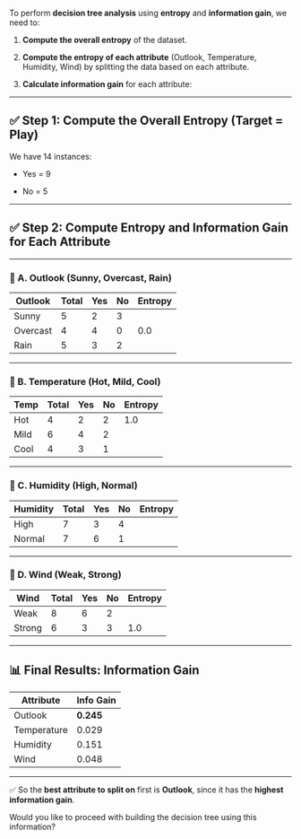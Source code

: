 To perform **decision tree analysis** using **entropy** and **information gain**, we need to:

1. **Compute the overall entropy** of the dataset.

2. **Compute the entropy of each attribute** (Outlook, Temperature, Humidity, Wind) by splitting the data based on each attribute.

3. **Calculate information gain** for each attribute:

---

## ✅ Step 1: Compute the Overall Entropy (Target = Play)

We have 14 instances:

- Yes = 9

- No = 5

---

## ✅ Step 2: Compute Entropy and Information Gain for Each Attribute

---

### 🔹 A. **Outlook** (Sunny, Overcast, Rain)

| Outlook  | Total | Yes | No  | Entropy |
| -------- | ----- | --- | --- | ------- |
| Sunny    | 5     | 2   | 3   |         |
| Overcast | 4     | 4   | 0   | 0.0     |
| Rain     | 5     | 3   | 2   |         |

---

### 🔹 B. **Temperature** (Hot, Mild, Cool)

| Temp | Total | Yes | No  | Entropy |
| ---- | ----- | --- | --- | ------- |
| Hot  | 4     | 2   | 2   | 1.0     |
| Mild | 6     | 4   | 2   |         |
| Cool | 4     | 3   | 1   |         |

---

### 🔹 C. **Humidity** (High, Normal)

| Humidity | Total | Yes | No  | Entropy |
| -------- | ----- | --- | --- | ------- |
| High     | 7     | 3   | 4   |         |
| Normal   | 7     | 6   | 1   |         |

---

### 🔹 D. **Wind** (Weak, Strong)

| Wind   | Total | Yes | No  | Entropy |
| ------ | ----- | --- | --- | ------- |
| Weak   | 8     | 6   | 2   |         |
| Strong | 6     | 3   | 3   | 1.0     |

---

## 📊 Final Results: Information Gain

| Attribute   | Info Gain |
| ----------- | --------- |
| Outlook     | **0.245** |
| Temperature | 0.029     |
| Humidity    | 0.151     |
| Wind        | 0.048     |

---

✅ So the **best attribute to split on** first is **Outlook**, since it has the **highest information gain**.

Would you like to proceed with building the decision tree using this information?

